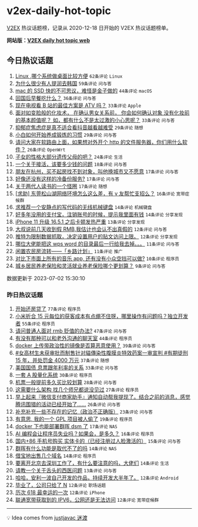 # v2ex-daily-hot-topic

[V2EX](https://www.v2ex.com/) 热议话题榜，记录从 2020-12-18 日开始的 V2EX 热议话题榜单。

**网站版：[V2EX daily hot topic web](https://boojack.github.io/v2ex-daily-hot-topic-web/)**

## 今日热议话题

<!-- TODAY BEGIN -->

1. [Linux ,哪个系统做桌面比较方便](https://www.v2ex.com/t/953406) `62条评论` `Linux`
1. [为什么很少有人提润去韩国](https://www.v2ex.com/t/953449) `59条评论` `问与答`
1. [mac 的 SSD 快的不可思议，难怪是金子做的](https://www.v2ex.com/t/953371) `44条评论` `macOS`
1. [回国后早餐吃什么？](https://www.v2ex.com/t/953469) `36条评论` `问与答`
1. [现在电视看 B 站的最佳方案是 ATV 吗？](https://www.v2ex.com/t/953372) `33条评论` `Apple`
1. [面对如变脸般的化妆术， 在确认男女关系前， 你会如何确认对象 没有化妆前的基本颜值呢？ 如，都有什么不是太过激的小心思呢？](https://www.v2ex.com/t/953450) `33条评论` `问与答`
1. [抑郁症焦虑症是真不适合看抖音越看越难受](https://www.v2ex.com/t/953384) `29条评论` `随想`
1. [小白如何开始养成锻炼的习惯](https://www.v2ex.com/t/953389) `29条评论` `问与答`
1. [请问大家在软路由上面，如果想对外开个 http 的文件服务器，你们用什么软件？](https://www.v2ex.com/t/953400) `26条评论` `OpenWrt`
1. [子女的性格大部分遗传父母的吧？](https://www.v2ex.com/t/953451) `24条评论` `生活`
1. [一个关于接活，该要多少钱的问题](https://www.v2ex.com/t/953391) `18条评论` `问与答`
1. [朋友在杭州，买不起房找不到对象，叫他换城市又不愿意](https://www.v2ex.com/t/953486) `17条评论` `问与答`
1. [好像还没有这样的冷备份服务?](https://www.v2ex.com/t/953472) `17条评论` `问与答`
1. [关于两代人读书的一个怪圈](https://www.v2ex.com/t/953373) `17条评论` `随想`
1. [[求助] 东莞松山湖网络环境怎么这么差，有 v 友帮忙支招么？](https://www.v2ex.com/t/953388) `16条评论` `宽带症候群`
1. [求推荐一个安静点的写代码的无线机械键盘](https://www.v2ex.com/t/953415) `14条评论` `机械键盘`
1. [好多年没用的支付宝，注销账号的时候，提示我里面有钱](https://www.v2ex.com/t/953386) `14条评论` `分享发现`
1. [iPhone 11 升级 16.5.1 之后卡顿发热严重](https://www.v2ex.com/t/953370) `13条评论` `分享发现`
1. [大叔说前几天收到假 RMB,我估计也会认不出真假的](https://www.v2ex.com/t/953425) `12条评论` `问与答`
1. [推特为限制数据抓取，决定设置用户的贴文访问上限。](https://www.v2ex.com/t/953403) `12条评论` `分享发现`
1. [哪位大佬能把这 wps word 的目录最后一行给我去掉。。。](https://www.v2ex.com/t/953430) `11条评论` `问与答`
1. [闲置农民房流转——「乡路计划」](https://www.v2ex.com/t/953414) `11条评论` `推广`
1. [对比下市面上所有的音乐 app, 还有没有小众空挡可以做?](https://www.v2ex.com/t/953456) `10条评论` `程序员`
1. [城乡居民养老保险和灵活就业养老保险哪个更划算？](https://www.v2ex.com/t/953493) `9条评论` `问与答`

数据更新于 2023-07-02 15:30:10

<!-- TODAY END -->

### 昨日热议话题

<!-- YESTERDAY BEGIN -->

1. [开始还房贷了](https://www.v2ex.com/t/953219) `77条评论` `程序员`
1. [小米折合 15 元每位的获客成本有点绷不住呀，哪里操作有问题吗？独立开发者](https://www.v2ex.com/t/953182) `55条评论` `程序员`
1. [请问普通人面对 rmb 贬值的办法?](https://www.v2ex.com/t/953320) `47条评论` `问与答`
1. [有没有那种可以和老外沟通的聊天室](https://www.v2ex.com/t/953208) `44条评论` `程序员`
1. [docker 上传带政治性的镜像是否算恶意使用？](https://www.v2ex.com/t/953284) `39条评论` `问与答`
1. [#女高材生未获审批而制售针对貓傳染性腹膜炎特效药案一审宣判 #有期徒刑 15 年，并处罚金 4000 万元](https://www.v2ex.com/t/953333) `37条评论` `随想`
1. [美国国债 息票跟年利率的关系](https://www.v2ex.com/t/953233) `33条评论` `问与答`
1. [一套 A 股量化系统](https://www.v2ex.com/t/953256) `30条评论` `程序员`
1. [机票一般提前多久买比较划算](https://www.v2ex.com/t/953196) `28条评论` `问与答`
1. [这需要什么架构 找几个师兄都说没见过](https://www.v2ex.com/t/953239) `27条评论` `程序员`
1. [早上起来『微信支付商家助手』通知自动帮我提现了。结合之前的消息，感觉腾讯围猎的活动已经开始了……](https://www.v2ex.com/t/953190) `26条评论` `问与答`
1. [补充补充一些不存在的记忆（政治不正确版）](https://www.v2ex.com/t/953346) `23条评论` `问与答`
1. [有意思, 我的一个 GPL 项目被人偷了](https://www.v2ex.com/t/953237) `19条评论` `程序员`
1. [docker 下也能部署群晖 dsm 了](https://www.v2ex.com/t/953215) `17条评论` `NAS`
1. [AI 编程会让程序员失业吗？如果会，是多久？](https://www.v2ex.com/t/953306) `16条评论` `程序员`
1. [国内+86 手机号购买 实体卡的（已经注册过人脸激活的）](https://www.v2ex.com/t/953330) `15条评论` `问与答`
1. [群晖有什么功能是取代不了的吗](https://www.v2ex.com/t/953277) `14条评论` `NAS`
1. [借宝地出售几个域名](https://www.v2ex.com/t/953268) `14条评论` `程序员`
1. [要离开北京去深圳工作了，有什么要注意的吗，大佬们](https://www.v2ex.com/t/953258) `14条评论` `生活`
1. [请教一个关于舌头的西医问题](https://www.v2ex.com/t/953339) `13条评论` `问与答`
1. [哈哈，安利一波自己开发的作品，持续开发大半年了。](https://www.v2ex.com/t/953314) `12条评论` `Android`
1. [毕业了，公司只给了 N](https://www.v2ex.com/t/953225) `12条评论` `职场话题`
1. [历次 618 最幸运的一次](https://www.v2ex.com/t/953197) `12条评论` `iPhone`
1. [联通宽带获取到的 IPV6，公网还是无法访问](https://www.v2ex.com/t/953183) `12条评论` `宽带症候群`

<!-- YESTERDAY END -->

---

💡 Idea comes from [justjavac 迷渡](https://github.com/justjavac/)
